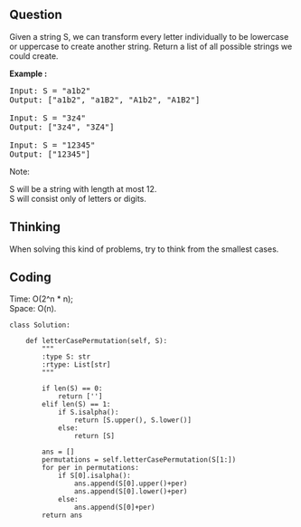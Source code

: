 ## Question
Given a string S, we can transform every letter individually to be lowercase or uppercase to create another string.  Return a list of all possible strings we could create.

**Example :**
<pre>
Input: S = "a1b2"
Output: ["a1b2", "a1B2", "A1b2", "A1B2"]

Input: S = "3z4"
Output: ["3z4", "3Z4"]

Input: S = "12345"
Output: ["12345"]
</pre>

Note:<br>

S will be a string with length at most 12.<br>
S will consist only of letters or digits.<br>

## Thinking
When solving this kind of problems, try to think from the smallest cases.

## Coding
Time: O(2^n * n);  </br>
Space: O(n).
```python3
class Solution:
    
    def letterCasePermutation(self, S):
        """
        :type S: str
        :rtype: List[str]
        """
        
        if len(S) == 0:
            return ['']
        elif len(S) == 1:
            if S.isalpha():
                return [S.upper(), S.lower()]
            else:
                return [S]
            
        ans = []
        permutations = self.letterCasePermutation(S[1:])
        for per in permutations:
            if S[0].isalpha():
                ans.append(S[0].upper()+per)
                ans.append(S[0].lower()+per)
            else:
                ans.append(S[0]+per)
        return ans
```

